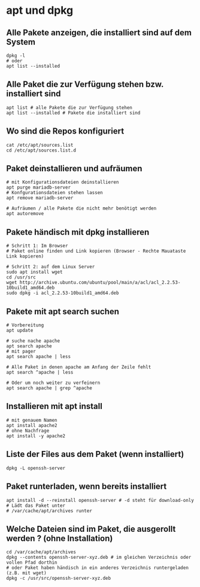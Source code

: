 # apt und dpkg 

## Alle Pakete anzeigen, die installiert sind auf dem System 

```
dpkg -l 
# oder 
apt list --installed
```

## Alle Paket die zur Verfügung  stehen bzw. installiert sind 

```
apt list # alle Pakete die zur Verfügung stehen 
apt list --installed # Pakete die installiert sind
```

## Wo sind die Repos konfiguriert 

```
cat /etc/apt/sources.list 
cd /etc/apt/sources.list.d 
```


## Paket deinstallieren und aufräumen 

```
# mit Konfigurationsdateien deinstallieren
apt purge mariadb-server 
# Konfgurationsdateien stehen lassen
apt remove mariadb-server 

# Aufräumen / alle Pakete die nicht mehr benötigt werden
apt autoremove 
```

## Pakete händisch mit dpkg installieren 

```
# Schritt 1: Im Browser
# Paket online finden und Link kopieren (Browser - Rechte Mauataste Link kopieren) 

# Schritt 2: auf dem Linux Server
sudo apt install wget
cd /usr/src
wget http://archive.ubuntu.com/ubuntu/pool/main/a/acl/acl_2.2.53-10build1_amd64.deb
sudo dpkg -i acl_2.2.53-10build1_amd64.deb
```

## Pakete mit apt search suchen 

```
# Vorbereitung
apt update

# suche nache apache 
apt search apache 
# mit pager
apt search apache | less 

# Alle Paket in denen apache am Anfang der Zeile fehlt 
apt search ^apache | less

# Oder um noch weiter zu verfeinern 
apt search apache | grep ^apache 

```

## Installieren mit apt install 

```
# mit genauem Namen 
apt install apache2
# ohne Nachfrage
apt install -y apache2 
```

## Liste der Files aus dem Paket (wenn installiert)

```
dpkg -L openssh-server 

```

## Paket runterladen, wenn bereits installiert 

```
apt install -d --reinstall openssh-server # -d steht für download-only
# Lädt das Paket unter 
# /var/cache/apt/archives runter 

```

## Welche Dateien sind im Paket, die ausgerollt werden ? (ohne Installation) 

```
cd /var/cache/apt/archives 
dpkg --contents openssh-server-xyz.deb # im gleichen Verzeichnis oder vollen Pfad dorthin
# oder Paket haben händisch in ein anderes Verzeichnis runtergeladen (z.B. mit wget)
dpkg -c /usr/src/openssh-server-xyz.deb


```
